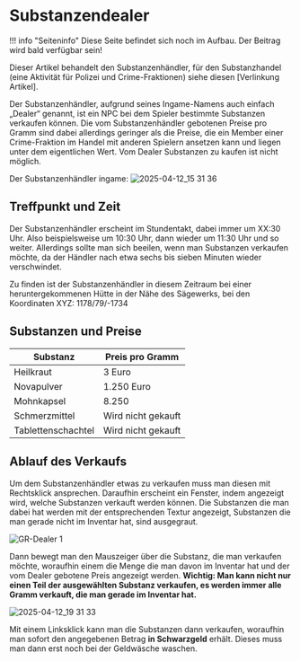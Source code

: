 # Substanzendealer

!!! info "Seiteninfo" 
      Diese Seite befindet sich noch im Aufbau. Der Beitrag wird bald verfügbar sein!


Dieser Artikel behandelt den Substanzenhändler, für den Substanzhandel (eine Aktivität für Polizei und Crime-Fraktionen) siehe diesen [Verlinkung Artikel].

Der Substanzenhändler, aufgrund seines Ingame-Namens auch einfach „Dealer“ genannt, ist ein NPC bei dem Spieler bestimmte Substanzen verkaufen können. Die vom Substanzenhändler gebotenen Preise pro Gramm sind dabei allerdings geringer als die Preise, die ein Member einer Crime-Fraktion im Handel mit anderen Spielern ansetzen kann und liegen unter dem eigentlichen Wert. Vom Dealer Substanzen zu kaufen ist nicht möglich.

Der Substanzenhändler ingame:
![2025-04-12_15 31 36](https://github.com/user-attachments/assets/8010ff91-feef-41d4-a077-9398072526ea)

## Treffpunkt und Zeit


Der Substanzenhändler erscheint im Stundentakt, dabei immer um XX:30 Uhr. Also beispielsweise um 10:30 Uhr, dann wieder um 11:30 Uhr und so weiter. Allerdings sollte man sich beeilen, wenn man Substanzen verkaufen möchte, da der Händler nach etwa sechs bis sieben Minuten wieder verschwindet.

Zu finden ist der Substanzenhändler in diesem Zeitraum bei einer heruntergekommenen Hütte in der Nähe des Sägewerks, bei den Koordinaten XYZ: 1178/79/-1734

## Substanzen und Preise


<table>
  <thead>
    <tr>
      <th>Substanz</th>
      <th>Preis pro Gramm</th>
    </tr>
  </thead>
  <tbody>
    <tr>
      <td>Heilkraut</td>
      <td>3 Euro</td>
    </tr>
    <tr>
      <td>Novapulver</td>
      <td>1.250 Euro</td>
    </tr>
         <tr>
      <td>Mohnkapsel</td>
      <td>8.250</td>
    </tr>
    <tr>
           <tr>
      <td>Schmerzmittel</td>
      <td>Wird nicht gekauft</td>
    </tr>
    <tr>
           <tr>
      <td>Tablettenschachtel</td>
      <td>Wird nicht gekauft</td>
    </tr>
    <tr>
  </tbody>
</table>


## Ablauf des Verkaufs


Um dem Substanzenhändler etwas zu verkaufen muss man diesen mit Rechtsklick ansprechen. Daraufhin erscheint ein Fenster, indem angezeigt wird, welche Substanzen verkauft werden können. Die Substanzen die man dabei hat werden mit der entsprechenden Textur angezeigt, Substanzen die man gerade nicht im Inventar hat, sind ausgegraut.

![GR-Dealer 1](https://github.com/user-attachments/assets/9b56407f-14f6-40f5-ba09-4575d2303a3b)

Dann bewegt man den Mauszeiger über die Substanz, die man verkaufen möchte, woraufhin einem die Menge die man davon im Inventar hat und der vom Dealer gebotene Preis angezeigt werden. **Wichtig: Man kann nicht nur einen Teil der ausgewählten Substanz verkaufen, es werden immer alle Gramm verkauft, die man gerade im Inventar hat.**

![2025-04-12_19 31 33](https://github.com/user-attachments/assets/8f3a91a1-10c2-42fe-8b52-a9ecb59a9ca7)

Mit einem Linksklick kann man die Substanzen dann verkaufen, woraufhin man sofort den angegebenen Betrag **in Schwarzgeld** erhält. Dieses muss man dann erst noch bei der Geldwäsche waschen.
